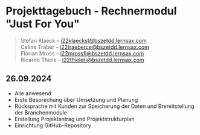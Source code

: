 # Projekttagebuch - Rechnermodul "Just For You"

> Stefan Klaeck – i22klaeckst@bszetdd.lernsax.com <br>
> Celine Träber – i22traeberce@bszetdd.lernsax.com <br>
> Florian Mross – i22mrossfl@bszetdd.lernsax.com <br>
> Ricardo Thiele – i22thieleri@bszetdd.lernsax.com

## 26.09.2024

- Alle anwesend
- Erste Besprechung über Umsetzung und Planung
- Rücksprache mit Kunden zur Speicherung der Daten und Brereitstellung der Branchenmodule
- Erstellung Projektantrag und Projektstrukturplan
- Einrichtung GitHub-Repository